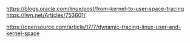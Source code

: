 

https://blogs.oracle.com/linux/post/from-kernel-to-user-space-tracing
https://lwn.net/Articles/753601/

https://opensource.com/article/17/7/dynamic-tracing-linux-user-and-kernel-space
